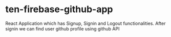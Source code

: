 # ten-firebase-github-app
 React Application which has Signup, Signin and Logout functionalities. After signin we can find user github profile using github API
